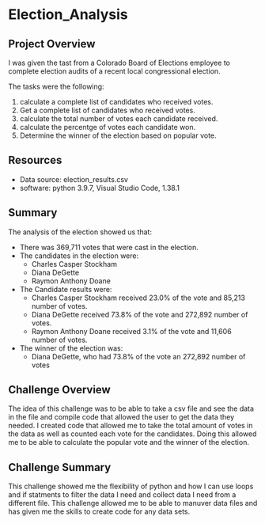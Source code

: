# Election_Analysis

## Project Overview
I was given the tast from a Colorado Board of Elections employee to complete election audits of a recent local congressional election.

The tasks were the following:
1. calculate a complete list of candidates who received votes.
2. Get a complete list of candidates who received votes.
3. calculate the total number of votes each candidate received.
4. calculate the percentge of votes each candidate won. 
5. Determine the winner of the election based on popular vote.

## Resources
- Data source: election_results.csv
- software: python 3.9.7, Visual Studio Code, 1.38.1

## Summary
The analysis of the election showed us that:
- There was 369,711 votes that were cast in the election.
- The candidates in the election were:
    - Charles Casper Stockham
    - Diana DeGette
    - Raymon Anthony Doane
- The Candidate results were:
    - Charles Casper Stockham received 23.0% of the vote and 85,213 number of votes.
    - Diana DeGette received 73.8% of the vote and 272,892 number of votes.
    - Raymon Anthony Doane received 3.1% of the vote and 11,606 number of votes.
- The winner of the election was:
    - Diana DeGette, who had 73.8% of the vote an 272,892 number of votes
## Challenge Overview
The idea of this challenge was to be able to take a csv file and see the data in the file and compile code that allowed the user to get the data they needed. I created code that allowed me to take the total amount of votes in the data as well as counted each vote for the candidates. Doing this allowed me to be able to calculate the popular vote and the winner of the election.

## Challenge Summary
This challenge showed me the flexibility of python and how I can use loops and if statments to filter the data I need and collect data I need from a different file. This challenge allowed me to be able to manuver data files and has given me the skills to create code for any data sets.
